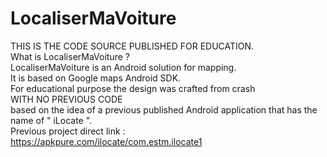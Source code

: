 # LocaliserMaVoiture
THIS IS THE CODE SOURCE PUBLISHED FOR EDUCATION. <br/>
What is LocaliserMaVoiture ? <br/>
LocaliserMaVoiture is an Android solution for mapping. <br/>
It is based on Google maps Android SDK. <br/>
For educational purpose the design was crafted from crash <br/>
WITH NO PREVIOUS CODE <br/>
based on the idea of a previous published Android application that has the <br/>
name of " iLocate ". <br/>
Previous project direct link :<br/>
https://apkpure.com/ilocate/com.estm.ilocate1
